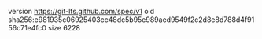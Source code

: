 version https://git-lfs.github.com/spec/v1
oid sha256:e981935c06925403cc48dc5b95e989aed9549f2c2d8e8d788d4f9156c71e4fc0
size 6228
